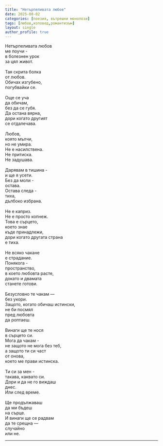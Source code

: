 ```yaml
---
title: "Нетърпеливата любов"
date: 2025-08-02
categories: [поезия, вътрешни монолози]
tags: [любов,изповед,романтизъм]
layout: single
author_profile: true
---
```


<div class="poem3">

Нетърпеливата любов<br/>
ме поучи -<br/>
в болезнен урок<br/>
за цял живот.<br/>
<br/>
Тая скрита болка<br/>
от любов.<br/>
Обичах изгубено,<br/>
погубвайки се.<br/>
<br/>
Още се уча<br/>
да обичам,<br/>
без да се губя.<br/>
Да остана вярна,<br/>
дори когато другият<br/>
се отдалечава.<br/>
<br/>
Любов,<br/>
която мълчи,<br/>
но не умира.<br/>
Не е насилствена.<br/>
Не притиска.<br/>
Не задушава.<br/>
<br/>
Дарявам в тишина -<br/>
и ще я усети.<br/>
Без да моли -<br/>
остава.<br/>
Остава следа - <br/>
тиха,<br/>
дълбоко избрана.<br/>
<br/>
Не е каприз.<br/>
Не е просто копнеж.<br/>
Това е сърцето,<br/>
което знае<br/>
къде принадлежи,<br/>
дори когато другата страна<br/>
е тиха.<br/>
<br/>
Не всяко чакане<br/>
е страдание.<br/>
Понякога -<br/>
пространство,<br/>
в което любовта расте,<br/>
докато и двамата<br/>
станете готови.<br/>
<br/>
Безусловно те чакам —<br/>
без укори.<br/>
Защото, когато обичаш истински,<br/>
не би посмял<br/>
пред любовта<br/>
да роптаеш.<br/>
<br/>
Винаги ще те нося<br/>
в сърцето си.<br/>
Мога да чакам -<br/>
не защото не мога без теб,<br/>
а защото ти си част<br/>
от онова,<br/>
което ме прави истинска.<br/>
<br/>
Ти си за мен -<br/>
такава, каквато си.<br/>
Дори и да не го виждаш<br/>
днес.<br/>
Или след време.<br/>
<br/>
Ще продължаваш<br/>
да ми бъдеш<br/>
на сърце.<br/>
И винаги ще се радвам<br/>
да те срещна —<br/>
случайно<br/>
или не.


<hr/>
</div>